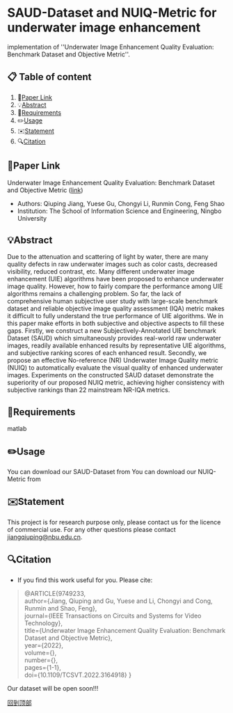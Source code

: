 # SAUD-Dataset and NUIQ-Metric for underwater image enhancement
implementation of ''Underwater Image Enhancement Quality Evaluation: Benchmark Dataset and Objective Metric''.

## 📋 Table of content
1. 📎[Paper Link](#paper-link)
2. 💡[Abstract](#abstract)
3. 📃[Requirements](#requirements)
4. ✏️[Usage](#usage)
5. ✉️[Statement](#statement)
6. 🔍[Citation](#citation)

## 📎Paper Link
Underwater Image Enhancement Quality Evaluation: Benchmark Dataset and Objective Metric ([link](https://ieeexplore.ieee.org/stamp/stamp.jsp?tp=&arnumber=9749233 "https://ieeexplore.ieee.org/stamp/stamp.jsp?tp=&arnumber=9749233"))
- Authors: Qiuping Jiang, Yuese Gu, Chongyi Li, Runmin Cong, Feng Shao
- Institution: The School of Information Science and Engineering, Ningbo University

## 💡Abstract
Due to the attenuation and scattering of light by water, there are many quality defects in raw underwater images such as color casts, decreased visibility, reduced contrast, etc. Many different underwater image enhancement (UIE) algorithms have been proposed to enhance underwater image quality. However, how to fairly compare the performance among UIE algorithms remains a challenging problem. So far, the lack of comprehensive human subjective user study with large-scale benchmark dataset and reliable objective image quality assessment (IQA) metric makes it difficult to fully understand the true performance of UIE algorithms. We in this paper make efforts in both subjective and objective aspects to fill these gaps. Firstly, we construct a new Subjectively-Annotated UIE benchmark Dataset (SAUD) which simultaneously provides real-world raw underwater images, readily available enhanced results by representative UIE algorithms, and subjective ranking scores of each enhanced result. Secondly, we propose an effective No-reference (NR) Underwater Image Quality metric (NUIQ) to automatically evaluate the visual quality of enhanced underwater images. Experiments on the constructed SAUD dataset demonstrate the superiority of our proposed NUIQ metric, achieving higher consistency with subjective rankings than 22 mainstream
NR-IQA metrics.

## 📃Requirements
matlab 

## ✏️Usage
You can download our SAUD-Dataset from
You can download our NUIQ-Metric from

## ✉️Statement
This project is for research purpose only, please contact us for the licence of commercial use. For any other questions please contact jiangqiuping@nbu.edu.cn.

## 🔍Citation
- If you find this work useful for you. Please cite:
>@ARTICLE{9749233,  
>author={Jiang, Qiuping and Gu, Yuese and Li, Chongyi and Cong, Runmin and Shao, Feng},  
>journal={IEEE Transactions on Circuits and Systems for Video Technology},   
>title={Underwater Image Enhancement Quality Evaluation: Benchmark Dataset and Objective Metric},   
>year={2022},  
>volume={},  
>number={},  
>pages={1-1},  
>doi={10.1109/TCSVT.2022.3164918}
}

Our dataset will be open soon!!!

[回到顶部](#readme)
